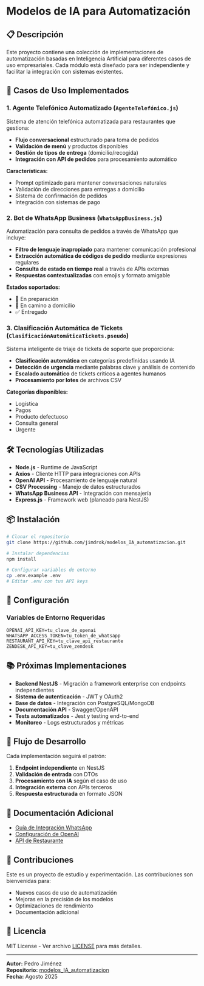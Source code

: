 # Modelos de IA para Automatización

## 📋 Descripción

Este proyecto contiene una colección de implementaciones de automatización basadas en Inteligencia Artificial para diferentes casos de uso empresariales. Cada módulo está diseñado para ser independiente y facilitar la integración con sistemas existentes.

## 🚀 Casos de Uso Implementados

### 1. Agente Telefónico Automatizado (`AgenteTelefónico.js`)

Sistema de atención telefónica automatizada para restaurantes que gestiona:

- **Flujo conversacional** estructurado para toma de pedidos
- **Validación de menú** y productos disponibles
- **Gestión de tipos de entrega** (domicilio/recogida)
- **Integración con API de pedidos** para procesamiento automático

**Características:**

- Prompt optimizado para mantener conversaciones naturales
- Validación de direcciones para entregas a domicilio
- Sistema de confirmación de pedidos
- Integración con sistemas de pago

### 2. Bot de WhatsApp Business (`WhatsAppBusiness.js`)

Automatización para consulta de pedidos a través de WhatsApp que incluye:

- **Filtro de lenguaje inapropiado** para mantener comunicación profesional
- **Extracción automática de códigos de pedido** mediante expresiones regulares
- **Consulta de estado en tiempo real** a través de APIs externas
- **Respuestas contextualizadas** con emojis y formato amigable

**Estados soportados:**

- 🚀 En preparación
- 🛵 En camino a domicilio
- ✅ Entregado

### 3. Clasificación Automática de Tickets (`ClasificaciónAutomáticaTickets.pseudo`)

Sistema inteligente de triaje de tickets de soporte que proporciona:

- **Clasificación automática** en categorías predefinidas usando IA
- **Detección de urgencia** mediante palabras clave y análisis de contenido
- **Escalado automático** de tickets críticos a agentes humanos
- **Procesamiento por lotes** de archivos CSV

**Categorías disponibles:**

- Logística
- Pagos
- Producto defectuoso
- Consulta general
- Urgente

## 🛠️ Tecnologías Utilizadas

- **Node.js** - Runtime de JavaScript
- **Axios** - Cliente HTTP para integraciones con APIs
- **OpenAI API** - Procesamiento de lenguaje natural
- **CSV Processing** - Manejo de datos estructurados
- **WhatsApp Business API** - Integración con mensajería
- **Express.js** - Framework web (planeado para NestJS)

## 📦 Instalación

```bash
# Clonar el repositorio
git clone https://github.com/jimdrok/modelos_IA_automatizacion.git

# Instalar dependencias
npm install

# Configurar variables de entorno
cp .env.example .env
# Editar .env con tus API keys
```

## 🔧 Configuración

### Variables de Entorno Requeridas

```env
OPENAI_API_KEY=tu_clave_de_openai
WHATSAPP_ACCESS_TOKEN=tu_token_de_whatsapp
RESTAURANT_API_KEY=tu_clave_api_restaurante
ZENDESK_API_KEY=tu_clave_zendesk
```

## 📚 Próximas Implementaciones

- **Backend NestJS** - Migración a framework enterprise con endpoints independientes
- **Sistema de autenticación** - JWT y OAuth2
- **Base de datos** - Integración con PostgreSQL/MongoDB
- **Documentación API** - Swagger/OpenAPI
- **Tests automatizados** - Jest y testing end-to-end
- **Monitoreo** - Logs estructurados y métricas

## 🔄 Flujo de Desarrollo

Cada implementación seguirá el patrón:

1. **Endpoint independiente** en NestJS
2. **Validación de entrada** con DTOs
3. **Procesamiento con IA** según el caso de uso
4. **Integración externa** con APIs terceros
5. **Respuesta estructurada** en formato JSON

## 📖 Documentación Adicional

- [Guía de Integración WhatsApp](docs/whatsapp-integration.md)
- [Configuración de OpenAI](docs/openai-setup.md)
- [API de Restaurante](docs/restaurant-api.md)

## 🤝 Contribuciones

Este es un proyecto de estudio y experimentación. Las contribuciones son bienvenidas para:

- Nuevos casos de uso de automatización
- Mejoras en la precisión de los modelos
- Optimizaciones de rendimiento
- Documentación adicional

## 📄 Licencia

MIT License - Ver archivo [LICENSE](LICENSE) para más detalles.

---

**Autor:** Pedro Jiménez  
**Repositorio:** [modelos_IA_automatizacion](https://github.com/jimdrok/modelos_IA_automatizacion)  
**Fecha:** Agosto 2025
